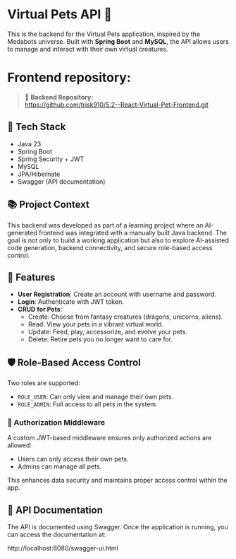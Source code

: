 # Virtual Pets API 🐾

This is the backend for the Virtual Pets application, inspired by the Medabots universe. Built with **Spring Boot** and **MySQL**, the API allows users to manage and interact with their own virtual creatures.

# Frontend repository:
> 🔗 **Backend Repository:**  
>https://github.com/trisk910/5.2--React-Virtual-Pet-Frontend.git

## 🔧 Tech Stack

- Java 23
- Spring Boot
- Spring Security + JWT
- MySQL
- JPA/Hibernate
- Swagger (API documentation)

## 📚 Project Context

This backend was developed as part of a learning project where an AI-generated frontend was integrated with a manually built Java backend. The goal is not only to build a working application but also to explore AI-assisted code generation, backend connectivity, and secure role-based access control.

## 🌟 Features

- **User Registration**: Create an account with username and password.
- **Login**: Authenticate with JWT token.
- **CRUD for Pets**:
  - Create: Choose from fantasy creatures (dragons, unicorns, aliens).
  - Read: View your pets in a vibrant virtual world.
  - Update: Feed, play, accessorize, and evolve your pets.
  - Delete: Retire pets you no longer want to care for.

## 🛡️ Role-Based Access Control

Two roles are supported:

- `ROLE_USER`: Can only view and manage their own pets.
- `ROLE_ADMIN`: Full access to all pets in the system.

### 🔐 Authorization Middleware

A custom JWT-based middleware ensures only authorized actions are allowed:

- Users can only access their own pets.
- Admins can manage all pets.

This enhances data security and maintains proper access control within the app.

## 📑 API Documentation

The API is documented using Swagger. Once the application is running, you can access the documentation at:

http://localhost:8080/swagger-ui.html

